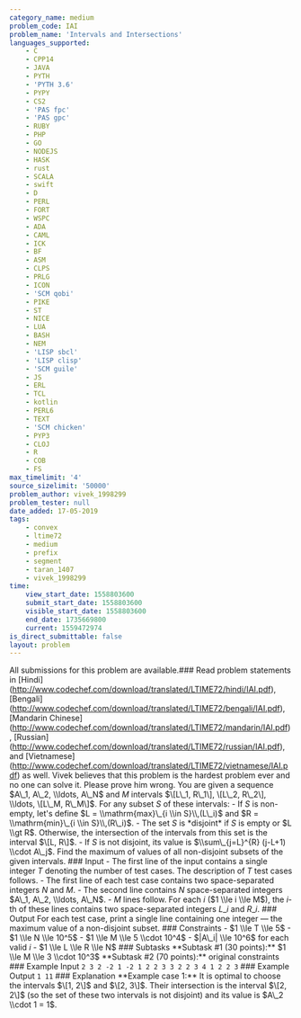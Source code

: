 ```yaml
---
category_name: medium
problem_code: IAI
problem_name: 'Intervals and Intersections'
languages_supported:
    - C
    - CPP14
    - JAVA
    - PYTH
    - 'PYTH 3.6'
    - PYPY
    - CS2
    - 'PAS fpc'
    - 'PAS gpc'
    - RUBY
    - PHP
    - GO
    - NODEJS
    - HASK
    - rust
    - SCALA
    - swift
    - D
    - PERL
    - FORT
    - WSPC
    - ADA
    - CAML
    - ICK
    - BF
    - ASM
    - CLPS
    - PRLG
    - ICON
    - 'SCM qobi'
    - PIKE
    - ST
    - NICE
    - LUA
    - BASH
    - NEM
    - 'LISP sbcl'
    - 'LISP clisp'
    - 'SCM guile'
    - JS
    - ERL
    - TCL
    - kotlin
    - PERL6
    - TEXT
    - 'SCM chicken'
    - PYP3
    - CLOJ
    - R
    - COB
    - FS
max_timelimit: '4'
source_sizelimit: '50000'
problem_author: vivek_1998299
problem_tester: null
date_added: 17-05-2019
tags:
    - convex
    - ltime72
    - medium
    - prefix
    - segment
    - taran_1407
    - vivek_1998299
time:
    view_start_date: 1558803600
    submit_start_date: 1558803600
    visible_start_date: 1558803600
    end_date: 1735669800
    current: 1559472974
is_direct_submittable: false
layout: problem
---
```

All submissions for this problem are available.\### Read problem statements in \[Hindi\](http://www.codechef.com/download/translated/LTIME72/hindi/IAI.pdf), \[Bengali\](http://www.codechef.com/download/translated/LTIME72/bengali/IAI.pdf), \[Mandarin Chinese\](http://www.codechef.com/download/translated/LTIME72/mandarin/IAI.pdf), \[Russian\](http://www.codechef.com/download/translated/LTIME72/russian/IAI.pdf), and \[Vietnamese\](http://www.codechef.com/download/translated/LTIME72/vietnamese/IAI.pdf) as well. Vivek believes that this problem is the hardest problem ever and no one can solve it. Please prove him wrong. You are given a sequence $A\_1, A\_2, \\ldots, A\_N$ and $M$ intervals $\[L\_1, R\_1\], \[L\_2, R\_2\], \\ldots, \[L\_M, R\_M\]$. For any subset $S$ of these intervals: - If $S$ is non-empty, let's define $L = \\mathrm{max}\_{i \\in S}\\,(L\_i)$ and $R = \\mathrm{min}\_{i \\in S}\\,(R\_i)$. - The set $S$ is \*disjoint\* if $S$ is empty or $L \\gt R$. Otherwise, the intersection of the intervals from this set is the interval $\[L, R\]$. - If $S$ is not disjoint, its value is $\\sum\_{j=L}^{R} (j-L+1) \\cdot A\_j$. Find the maximum of values of all non-disjoint subsets of the given intervals. ### Input - The first line of the input contains a single integer $T$ denoting the number of test cases. The description of $T$ test cases follows. - The first line of each test case contains two space-separated integers $N$ and $M$. - The second line contains $N$ space-separated integers $A\_1, A\_2, \\ldots, A\_N$. - $M$ lines follow. For each $i$ ($1 \\le i \\le M$), the $i$-th of these lines contains two space-separated integers $L\_i$ and $R\_i$. ### Output For each test case, print a single line containing one integer ― the maximum value of a non-disjoint subset. ### Constraints - $1 \\le T \\le 5$ - $1 \\le N \\le 10^5$ - $1 \\le M \\le 5 \\cdot 10^4$ - $|A\_i| \\le 10^6$ for each valid $i$ - $1 \\le L \\le R \\le N$ ### Subtasks \*\*Subtask #1 (30 points):\*\* $1 \\le M \\le 3 \\cdot 10^3$ \*\*Subtask #2 (70 points):\*\* original constraints ### Example Input ``` 2 3 2 -2 1 -2 1 2 2 3 3 2 2 3 4 1 2 2 3 ``` ### Example Output ``` 1 11 ``` ### Explanation \*\*Example case 1:\*\* It is optimal to choose the intervals $\[1, 2\]$ and $\[2, 3\]$. Their intersection is the interval $\[2, 2\]$ (so the set of these two intervals is not disjoint) and its value is $A\_2 \\cdot 1 = 1$.
